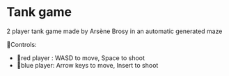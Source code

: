 # Tank game
2 player tank game made by Arsène Brosy
in an automatic generated maze

🔀Controls:
- 🔴red player : WASD to move, Space to shoot
- 🔵blue player: Arrow keys to move, Insert to shoot
